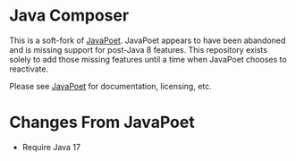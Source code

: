 # Java Composer

This is a soft-fork of [JavaPoet](https://github.com/square/javapoet). JavaPoet appears to have been abandoned and is missing 
support for post-Java 8 features. This repository exists solely to add those missing features until a time when JavaPoet 
chooses to reactivate.

Please see [JavaPoet](https://github.com/square/javapoet) for documentation, licensing, etc.

# Changes From JavaPoet

- Require Java 17
